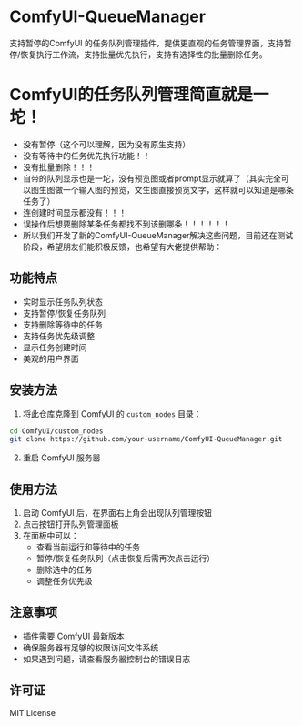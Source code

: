 # ComfyUI-QueueManager

支持暂停的ComfyUI 的任务队列管理插件，提供更直观的任务管理界面，支持暂停/恢复执行工作流，支持批量优先执行，支持有选择性的批量删除任务。

# ComfyUI的任务队列管理简直就是一坨！
- 没有暂停（这个可以理解，因为没有原生支持）
- 没有等待中的任务优先执行功能！！
- 没有批量删除！！！
- 自带的队列显示也是一坨，没有预览图或者prompt显示就算了（其实完全可以图生图做一个输入图的预览，文生图直接预览文字，这样就可以知道是哪条任务了）
- 连创建时间显示都没有！！！
- 误操作后想要删除某条任务都找不到该删哪条！！！！！！
- 所以我们开发了新的ComfyUI-QueueManager解决这些问题，目前还在测试阶段，希望朋友们能积极反馈，也希望有大佬提供帮助：

## 功能特点

- 实时显示任务队列状态
- 支持暂停/恢复任务队列
- 支持删除等待中的任务
- 支持任务优先级调整
- 显示任务创建时间
- 美观的用户界面

## 安装方法

1. 将此仓库克隆到 ComfyUI 的 `custom_nodes` 目录：
```bash
cd ComfyUI/custom_nodes
git clone https://github.com/your-username/ComfyUI-QueueManager.git
```

2. 重启 ComfyUI 服务器

## 使用方法

1. 启动 ComfyUI 后，在界面右上角会出现队列管理按钮
2. 点击按钮打开队列管理面板
3. 在面板中可以：
   - 查看当前运行和等待中的任务
   - 暂停/恢复任务队列（点击恢复后需再次点击运行）
   - 删除选中的任务
   - 调整任务优先级

## 注意事项

- 插件需要 ComfyUI 最新版本
- 确保服务器有足够的权限访问文件系统
- 如果遇到问题，请查看服务器控制台的错误日志

## 许可证

MIT License 
